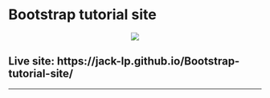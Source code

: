 # Bootstrap tutorial site

<p align="center">
 <img src="https://i.imgur.com/KrKz4c0.png" />
</p>

<h2>Live site: https://jack-lp.github.io/Bootstrap-tutorial-site/</h2>

---
